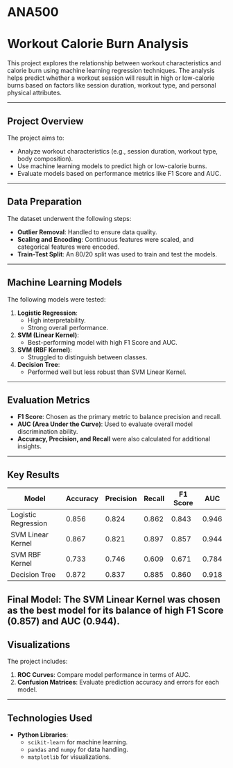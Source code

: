 # ANA500
# Workout Calorie Burn Analysis

This project explores the relationship between workout characteristics and calorie burn using machine learning regression techniques. The analysis helps predict whether a workout session will result in high or low-calorie burns based on factors like session duration, workout type, and personal physical attributes.

---

## **Project Overview**
The project aims to:
- Analyze workout characteristics (e.g., session duration, workout type, body composition).
- Use machine learning models to predict high or low-calorie burns.
- Evaluate models based on performance metrics like F1 Score and AUC.

---

## **Data Preparation**
The dataset underwent the following steps:
- **Outlier Removal**: Handled to ensure data quality.
- **Scaling and Encoding**: Continuous features were scaled, and categorical features were encoded.
- **Train-Test Split**: An 80/20 split was used to train and test the models.

---

## **Machine Learning Models**
The following models were tested:
1. **Logistic Regression**:
   - High interpretability.
   - Strong overall performance.
2. **SVM (Linear Kernel)**:
   - Best-performing model with high F1 Score and AUC.
3. **SVM (RBF Kernel)**:
   - Struggled to distinguish between classes.
4. **Decision Tree**:
   - Performed well but less robust than SVM Linear Kernel.

---

## **Evaluation Metrics**
- **F1 Score**: Chosen as the primary metric to balance precision and recall.
- **AUC (Area Under the Curve)**: Used to evaluate overall model discrimination ability.
- **Accuracy, Precision, and Recall** were also calculated for additional insights.

---

## **Key Results**
| Model                  | Accuracy | Precision | Recall | F1 Score | AUC  |
|------------------------|----------|-----------|--------|----------|------|
| Logistic Regression    | 0.856    | 0.824     | 0.862  | 0.843    | 0.946 |
| SVM Linear Kernel      | 0.867    | 0.821     | 0.897  | 0.857    | 0.944 |
| SVM RBF Kernel         | 0.733    | 0.746     | 0.609  | 0.671    | 0.784 |
| Decision Tree          | 0.872    | 0.837     | 0.885  | 0.860    | 0.918 |

**Final Model**: The **SVM Linear Kernel** was chosen as the best model for its balance of high F1 Score (0.857) and AUC (0.944).
---

## **Visualizations**
The project includes:
1. **ROC Curves**: Compare model performance in terms of AUC.
2. **Confusion Matrices**: Evaluate prediction accuracy and errors for each model.

---

## **Technologies Used**
- **Python Libraries**:
  - `scikit-learn` for machine learning.
  - `pandas` and `numpy` for data handling.
  - `matplotlib` for visualizations.

